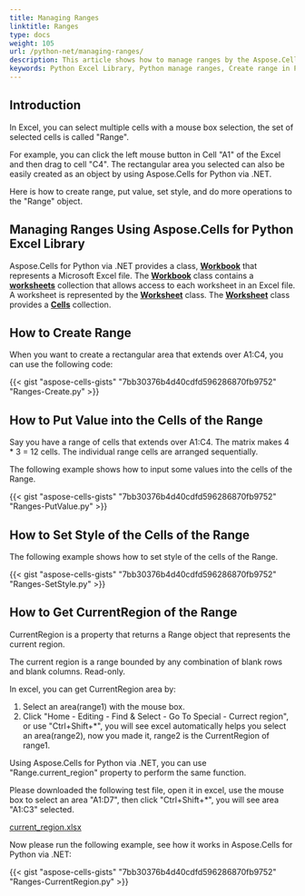 ```yaml
---
title: Managing Ranges
linktitle: Ranges
type: docs
weight: 105
url: /python-net/managing-ranges/
description: This article shows how to manage ranges by the Aspose.Cells for Python via .NET API.
keywords: Python Excel Library, Python manage ranges, Create range in Python, Python Put value into the Cells of the Range, Python Set style of the Cells of the Range, Python Get CurrentRegion of the Range.
---
```


## **Introduction**

In Excel, you can select multiple cells with a mouse box selection, the set of selected cells is called "Range".

For example, you can click the left mouse button in Cell "A1" of the Excel and then drag to cell "C4". The rectangular area you selected can also be easily created as an object by using Aspose.Cells for Python via .NET.

Here is how to create range, put value, set style, and do more operations to the "Range" object.

## **Managing Ranges Using Aspose.Cells for Python Excel Library**

Aspose.Cells for Python via .NET provides a class, [**Workbook**](https://reference.aspose.com/cells/python-net/aspose.cells/workbook) that represents a Microsoft Excel file. The [**Workbook**](https://reference.aspose.com/cells/python-net/aspose.cells/workbook) class contains a [**worksheets**](https://reference.aspose.com/cells/python-net/aspose.cells/workbook/worksheets/) collection that allows access to each worksheet in an Excel file. A worksheet is represented by the [**Worksheet**](https://reference.aspose.com/cells/python-net/aspose.cells/worksheet) class. The [**Worksheet**](https://reference.aspose.com/cells/python-net/aspose.cells/worksheet) class provides a [**Cells**](https://reference.aspose.com/cells/python-net/aspose.cells/cells) collection.

## **How to Create Range**

When you want to create a rectangular area that extends over A1:C4, you can use the following code:

{{< gist "aspose-cells-gists" "7bb30376b4d40cdfd596286870fb9752" "Ranges-Create.py" >}}

## **How to Put Value into the Cells of the Range**

Say you have a range of cells that extends over A1:C4. The matrix makes 4 * 3 = 12 cells. The individual range cells are arranged sequentially.

The following example shows how to input some values into the cells of the Range.

{{< gist "aspose-cells-gists" "7bb30376b4d40cdfd596286870fb9752" "Ranges-PutValue.py" >}}

## **How to Set Style of the Cells of the Range**

The following example shows how to set style of the cells of the Range.

{{< gist "aspose-cells-gists" "7bb30376b4d40cdfd596286870fb9752" "Ranges-SetStyle.py" >}}

## **How to Get CurrentRegion of the Range**

CurrentRegion is a property that returns a Range object that represents the current region. 

The current region is a range bounded by any combination of blank rows and blank columns. Read-only.

In excel, you can get CurrentRegion area by:
1. Select an area(range1) with the mouse box.
2. Click "Home - Editing - Find & Select - Go To Special - Currect region", or use "Ctrl+Shift+*", you will see excel automatically helps you select an area(range2), now you made it, range2 is the CurrentRegion of range1.

Using Aspose.Cells for Python via .NET, you can use "Range.current_region" property to perform the same function.

Please downloaded the following test file, open it in excel, use the mouse box to select an area "A1:D7", then click "Ctrl+Shift+*", you will see area "A1:C3" selected.

[current_region.xlsx](current_region.xlsx)

Now please run the following example, see how it works in Aspose.Cells for Python via .NET:

{{< gist "aspose-cells-gists" "7bb30376b4d40cdfd596286870fb9752" "Ranges-CurrentRegion.py" >}}


